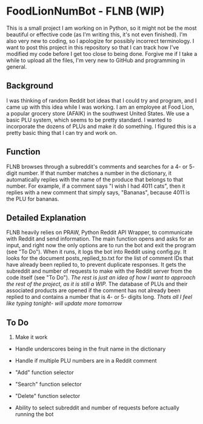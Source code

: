 # FoodLionNumBot - FLNB (WIP)
This is a small project I am working on in Python, so it might not be the most beautiful or effective code (as I'm writing this, it's not even finished). I'm also very new to coding, so I apologize for possibly incorrect terminology. I want to post this project in this repository so that I can track how I've modified my code before I get too close to being done. Forgive me if I take a while to upload all the files, I'm very new to GitHub and programming in general.

## Background
I was thinking of random Reddit bot ideas that I could try and program, and I came up with this idea while I was working. I am an employee at Food Lion, a popular grocery store (AFAIK) in the southwest United States. We use a basic PLU system, which seems to be pretty standard. I wanted to incorporate the dozens of PLUs and make it do something. I figured this is a pretty basic thing that I can try and work on.

## Function
FLNB browses through a subreddit's comments and searches for a 4- or 5- digit number. If that number matches a number in the dictionary, it automatically replies with the name of the produce that belongs to that number. For example, if a comment says "I wish I had 4011 cats", then it replies with a new comment that simply says, "Bananas", because 4011 is the PLU for bananas.

## Detailed Explanation
FLNB heavily relies on PRAW, Python Reddit API Wrapper, to communicate with Reddit and send information. The main function opens and asks for an input, and right now the only options are to run the bot and exit the program (see "To Do"). When it runs, it logs the bot into Reddit using config.py. It looks for the document posts_replied_to.txt for the list of comment IDs that have already been replied to, to prevent duplicate responses. It gets the subreddit and number of requests to make with the Reddit server from the code itself (see "To Do").
*The rest is just an idea of how I want to approach the rest of the project, as it is still a WIP.*
The database of PLUs and their associated products are opened if the comment has not already been replied to and contains a number that is 4- or 5- digits long. 
*Thats all I feel like typing tonight- will update more tomorrow*

## To Do
1. Make it work
* Handle underscores being in the fruit name in the dictionary
* Handle if multiple PLU numbers are in a Reddit comment

* "Add" function selector
* "Search" function selector
* "Delete" function selector
* Ability to select subreddit and number of requests before actually running the bot
